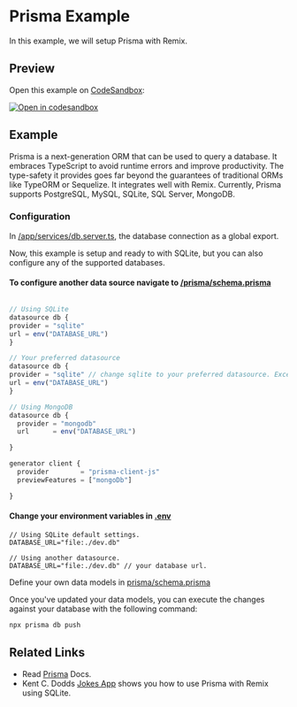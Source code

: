 # Prisma Example

In this example, we will setup Prisma with Remix.

## Preview

Open this example on [CodeSandbox](https://codesandbox.com):

[![Open in codesandbox](https://codesandbox.io/static/img/play-codesandbox.svg)](https://codesandbox.io/s/github/remix-run/remix/tree/main/examples/template)

## Example

Prisma is a next-generation ORM that can be used to query a database. It embraces TypeScript to avoid runtime errors and improve productivity. The type-safety it provides goes far beyond the guarantees of traditional ORMs like TypeORM or Sequelize. It integrates well with Remix. Currently, Prisma supports PostgreSQL, MySQL, SQLite, SQL Server, MongoDB.

### Configuration

In [/app/services/db.server.ts](app/services/db.server.ts), the database connection as a global export.

Now, this example is setup and ready to with SQLite, but you can also configure any of the supported databases.

#### To configure another data source navigate to [/prisma/schema.prisma](./prisma/schema.prisma)

```javascript

// Using SQLite
datasource db {
provider = "sqlite"
url = env("DATABASE_URL")
}

// Your preferred datasource
datasource db {
provider = "sqlite" // change sqlite to your preferred datasource. Except for MongoDB.
url = env("DATABASE_URL")
}

// Using MongoDB
datasource db {
  provider = "mongodb"
  url      = env("DATABASE_URL")

}

generator client {
  provider        = "prisma-client-js"
  previewFeatures = ["mongoDb"]

}
```

#### Change your environment variables in [.env](.env)

```.env
// Using SQLite default settings.
DATABASE_URL="file:./dev.db"

// Using another datasource.
DATABASE_URL="file:./dev.db" // your database url.

```

Define your own data models in [prisma/schema.prisma](prisma/schema.prisma)

Once you've updated your data models, you can execute the changes against your database with the following command:

```bash
npx prisma db push
```

## Related Links

- Read [Prisma](https://www.prisma.io/docs/) Docs.
- Kent C. Dodds [Jokes App](https://remix.run/docs/en/v1/tutorials/jokes#set-up-prisma) shows you how to use Prisma with Remix using SQLite.
